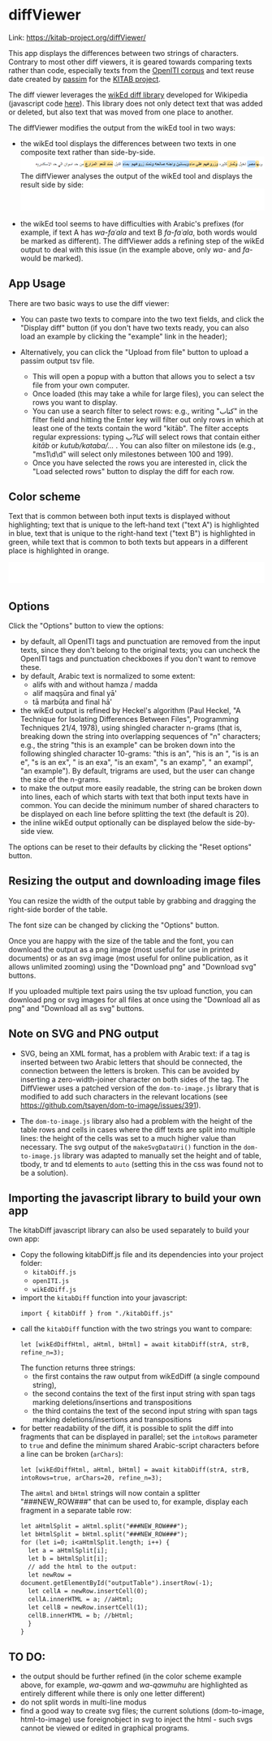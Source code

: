 # diffViewer

Link: https://kitab-project.org/diffViewer/

This app displays the differences between two strings of characters.
Contrary to most other diff viewers, it is geared towards comparing texts
rather than code, especially texts from the [OpenITI corpus](https://github.com/OpenITI)
and text reuse date created by [passim](https://github.com/dasmiq/passim) for the
[KITAB project](https://kitab-project.org).

The diff viewer leverages the [wikEd diff library](https://en.wikipedia.org/wiki/User:Cacycle/diff)
developed for Wikipedia (javascript code [here](https://en.wikipedia.org/wiki/User:Cacycle/diff.js)).
This library does not only detect text that was added or deleted, but also
text that was moved from one place to another.

The diffViewer modifies the output from the wikEd tool in two ways:

* the wikEd tool displays the differences between two texts in one
  composite text rather than side-by-side.
  ![wikEd: inline display](img/sample_text_wikEd.png)
  The diffViewer analyses the output of the wikEd tool and displays the
  result side by side:
  ![diffViewer: side-by-side display](img/sample_text_side_by_side.svg)

* the wikEd tool seems to have difficulties with Arabic's prefixes
(for example, if text A has *wa-faʿala* and text B *fa-faʿala*, both words would be
marked as different). The diffViewer adds a refining step of the wikEd
output to deal with this issue (in the example above, only *wa-* and *fa-* would
be marked).

## App Usage

There are two basic ways to use the diff viewer:

  * You can paste two texts to compare into the two text fields,
    and click the "Display diff" button
    (if you don't have two texts ready, you can also load an example by clicking
    the "example" link in the header);

  * Alternatively, you can click the "Upload from file" button to upload a passim
    output tsv file.
    - This will open a popup with a button that allows you to select
      a tsv file from your own computer.
    - Once loaded (this may take a while for large files), you can select the rows
      you want to display.
    - You can use a search filter to select rows: e.g., writing "كتاب" in the
      filter field and hitting the Enter key will filter out only rows in which at
      least one of the texts contain the word "kitāb". The filter accepts regular
      expressions: typing كتا?ب will select rows that contain either *kitāb*
      or *kutub/kataba/...* . You can also filter on milestone ids (e.g., "ms1\d\d"
      will select only milestones between 100 and 199).
    - Once you have selected the rows you are interested in, click the
      "Load selected rows" button to display the diff for each row.

## Color scheme

Text that is common between both input texts is displayed without highlighting;
text that is unique to the left-hand text ("text A") is highlighted in blue,
text that is unique to the right-hand text ("text B") is highlighted in green,
while text that is common to both texts but appears in a different place is
highlighted in orange.

![color scheme](img/color_scheme_sample.svg)

## Options

Click the "Options" button to view the options:

* by default, all OpenITI tags and punctuation are removed from the input texts,
since they don't belong to the original texts; you can uncheck the OpenITI tags
and punctuation checkboxes if you don't want to remove these.
* by default, Arabic text is normalized to some extent:
  - alifs with and without hamza / madda
  - alif maqṣūra and final yā'
  - tā marbūṭa and final hā'
* the wikEd output is refined by Heckel's algorithm (Paul Heckel, "A Technique
for Isolating Differences Between Files", Programming Techniques 21/4, 1978),
using shingled character n-grams (that is, breaking down the string into
overlapping sequences of "n" characters; e.g., the string "this is an example"
can be broken down into the following shingled character 10-grams: "this is an",
"his is an ", "is is an e", "s is an ex", " is an exa", "is an exam", "s an examp",
" an exampl", "an example"). By default, trigrams are used, but the user can
change the size of the n-grams.
* to make the output more easily readable, the string can be broken down into
lines, each of which starts with text that both input texts have in common.
You can decide the minimum number of shared characters to be displayed on each line
before splitting the text (the default is 20).
* the inline wikEd output optionally can be displayed below the side-by-side view.

The options can be reset to their defaults by clicking the "Reset options" button.

## Resizing the output and downloading image files

You can resize the width of the output table by grabbing and dragging the
right-side border of the table.

The font size can be changed by clicking the "Options" button.

Once you are happy with the size of the table and the font, you can download the
output as a png image (most useful for use in printed documents) or as an svg
image (most useful for online publication, as it allows unlimited zooming) using
the "Download png" and "Download svg" buttons.

If you uploaded multiple text pairs using the tsv upload function, you can
download png or svg images for all files at once using the "Download all as png"
and "Download all as svg" buttons.

## Note on SVG and PNG output

* SVG, being an XML format, has a problem with Arabic text:
if a tag is inserted between two Arabic letters that should be connected,
the connection between the letters is broken.
This can be avoided by inserting a zero-width-joiner character on both sides of the tag.
The DiffViewer uses a patched version of the `dom-to-image.js` library
that is modified to add such characters in the relevant locations
(see https://github.com/tsayen/dom-to-image/issues/391).

* The `dom-to-image.js` library also had a problem with the height of the
table rows and cells in cases where the diff texts are split into multiple lines:
the height of the cells was set to a much higher value than necessary.
The svg output of the `makeSvgDataUri()` function in the `dom-to-image.js` library
was adapted to manually set the height and of table, tbody, tr and td elements
to `auto` (setting this in the css was found not to be a solution).

## Importing the javascript library to build your own app

The kitabDiff javascript library can also be used separately to build your own app:

  - Copy the following kitabDiff.js file and its dependencies into your project folder:
    * `kitabDiff.js`
    * `openITI.js`
    * `wikEdDiff.js`
  - import the `kitabDiff` function into your javascript:
    ```
    import { kitabDiff } from "./kitabDiff.js"
    ```
  - call the `kitabDiff` function with the two strings you want to compare:
    ```
    let [wikEdDiffHtml, aHtml, bHtml] = await kitabDiff(strA, strB, refine_n=3);
    ```
    The function returns three strings:
    * the first contains the raw output from wikEdDiff (a single compound string),
    * the second contains the text of the first input string with span tags marking deletions/insertions and transpositions
    * the third contains the text of the second input string with span tags marking deletions/insertions and transpositions
  - for better readability of the diff, it is possible to split the diff into fragments
    that can be displayed in parallel; set the `intoRows` parameter to `true`
    and define the minimum shared Arabic-script characters before a line can be broken (`arChars`):
    ```
    let [wikEdDiffHtml, aHtml, bHtml] = await kitabDiff(strA, strB, intoRows=true, arChars=20, refine_n=3);
    ```
    The `aHtml` and `bHtml` strings will now contain a splitter "###NEW_ROW###"
    that can be used to, for example, display each fragment in a separate table row:
    ```
    let aHtmlSplit = aHtml.split("###NEW_ROW###");
    let bHtmlSplit = bHtml.split("###NEW_ROW###");
    for (let i=0; i<aHtmlSplit.length; i++) {
      let a = aHtmlSplit[i];
      let b = bHtmlSplit[i];
      // add the html to the output:
      let newRow = document.getElementById("outputTable").insertRow(-1);
      let cellA = newRow.insertCell(0);
      cellA.innerHTML = a; //aHtml;
      let cellB = newRow.insertCell(1);
      cellB.innerHTML = b; //bHtml;
      }
    }
    ```


## TO DO:

* the output should be further refined (in the color scheme example above,
  for example, *wa-qawm* and *wa-qawmuhu* are highlighted as entirely different
  while there is only one letter different)
* do not split words in multi-line modus
* find a good way to create svg files; the current solutions (dom-to-image, html-to-image)
  use foreignobject in svg to inject the html - such svgs cannot be viewed or edited
  in graphical programs.